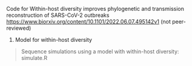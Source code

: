 Code for Within-host diversity improves phylogenetic and transmission reconstruction of SARS-CoV-2 outbreaks
https://www.biorxiv.org/content/10.1101/2022.06.07.495142v1 (not peer-reviewed)

1. Model for within-host diversity
> Sequence simulations using a model with within-host diversity: simulate.R
